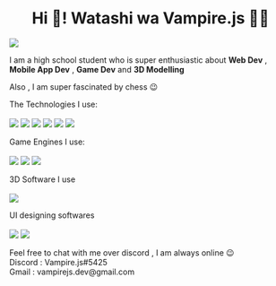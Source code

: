 <h1 align="center">Hi 👋! Watashi wa Vampire.js 🧛‍♂️</h1>

<img src="https://user-images.githubusercontent.com/103945371/164713542-f64b9d5d-1c4b-48a2-872f-8d16c33df1c1.svg"/>

<p >I am a high school student who is super enthusiastic about  <strong>Web Dev</strong> , <strong>Mobile App Dev</strong> , <strong>Game Dev</strong> and <strong>3D Modelling</strong> </p>
<p >Also , I am super fascinated by chess 😉</p>
<p > The Technologies I use: <br/></br/>
<img src="https://img.shields.io/badge/react-%2320232a.svg?style=for-the-badge&logo=react&logoColor=%2361DAFB"/>
  <img src="https://img.shields.io/badge/vuejs-%2335495e.svg?style=for-the-badge&logo=vuedotjs&logoColor=%234FC08D"/>
  <img src="https://img.shields.io/badge/svelte-%23f1413d.svg?style=for-the-badge&logo=svelte&logoColor=white"/>
  <img src="https://img.shields.io/badge/threejs-black?style=for-the-badge&logo=three.js&logoColor=white"/>
  <img src="https://img.shields.io/badge/Electron-191970?style=for-the-badge&logo=Electron&logoColor=white"/>
  <img src="https://img.shields.io/badge/Quasar-16B7FB?style=for-the-badge&logo=quasar&logoColor=black"/>
</p>

<p >Game Engines I use: <br/></br/>
<img src="https://img.shields.io/badge/GODOT-%23FFFFFF.svg?style=for-the-badge&logo=godot-engine"/>
  <img src="https://img.shields.io/badge/unity-%23000000.svg?style=for-the-badge&logo=unity&logoColor=white"/>
  <img src="https://img.shields.io/badge/unrealengine-%23313131.svg?style=for-the-badge&logo=unrealengine&logoColor=white"/>
</p>

<p > 3D Software I use <br/></br/>
<img src="https://img.shields.io/badge/blender-%23F5792A.svg?style=for-the-badge&logo=blender&logoColor=white"/>
</p>

<p > UI designing softwares <br/></br/>
<img src="https://img.shields.io/badge/figma-%23F24E1E.svg?style=for-the-badge&logo=figma&logoColor=white"/>
<img src="https://img.shields.io/badge/Adobe%20XD-470137?style=for-the-badge&logo=Adobe%20XD&logoColor=#FF61F6"/>
</p>

<p>
Feel free to chat with me over discord , I am always online 😉 
  </br>
  Discord : Vampire.js#5425 </br>
  Gmail : vampirejs.dev@gmail.com
</p>

